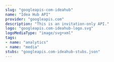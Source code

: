 ```yaml
---
slug: "googleapis-com-ideahub"
name: "Idea Hub API"
provider: "googleapis.com"
description: "This is an invitation-only API."
logo: "googleapis.com-ideahub-logo.svg"
logoMediaType: "image/svg+xml"
tags:
- name: "analytics"
- name: "media"
stubs: "googleapis.com-ideahub-stubs.json"
---
```

